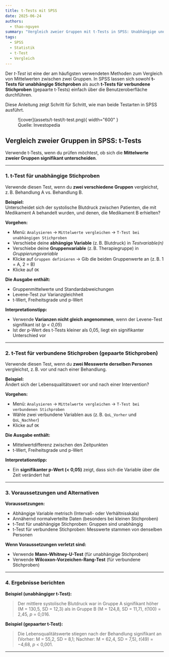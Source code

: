 ```yaml
---
title: t-Tests mit SPSS
date: 2025-06-24
authors:
  - thao-nguyen
summary: "Vergleich zweier Gruppen mit t-Tests in SPSS: Unabhängige und gepaarte Stichproben."
tags:
  - SPSS
  - Statistik
  - t-Test
  - Vergleich
---
```


Der *t-Test* ist eine der am häufigsten verwendeten Methoden zum Vergleich von Mittelwerten zwischen zwei Gruppen. In SPSS lassen sich sowohl **t-Tests für unabhängige Stichproben** als auch **t-Tests für verbundene Stichproben** (gepaarte t-Tests) einfach über die Benutzeroberfläche durchführen.

Diese Anleitung zeigt Schritt für Schritt, wie man beide Testarten in SPSS ausführt.

<figure markdown="span">
  ![cover](assets/t-test/t-test.png){ width="600" }
  <figcaption>Quelle: Investopedia</figcaption>
</figure>

<!-- more -->

## Vergleich zweier Gruppen in SPSS: t-Tests

Verwende t-Tests, wenn du prüfen möchtest, ob sich die **Mittelwerte zweier Gruppen signifikant unterscheiden**.

---

### 1. t-Test für unabhängige Stichproben

Verwende diesen Test, wenn du **zwei verschiedene Gruppen** vergleichst, z. B. Behandlung A vs. Behandlung B.

**Beispiel:**  
Unterscheidet sich der systolische Blutdruck zwischen Patienten, die mit Medikament A behandelt wurden, und denen, die Medikament B erhielten?

**Vorgehen:**
- Menü: `Analysieren` → `Mittelwerte vergleichen` → `T-Test bei unabhängigen Stichproben`
- Verschiebe deine **abhängige Variable** (z. B. Blutdruck) in *Testvariable(n)*
- Verschiebe deine **Gruppenvariable** (z. B. Therapiegruppe) in *Gruppierungsvariable*
- Klicke auf `Gruppen definieren` → Gib die beiden Gruppenwerte an (z. B. 1 = A, 2 = B)
- Klicke auf `OK`



**Die Ausgabe enthält:**
- Gruppenmittelwerte und Standardabweichungen
- Levene-Test zur Varianzgleichheit
- t-Wert, Freiheitsgrade und p-Wert

**Interpretationstipp:**
- Verwende **Varianzen nicht gleich angenommen**, wenn der Levene-Test signifikant ist (*p < 0,05*)
- Ist der p-Wert des t-Tests kleiner als 0,05, liegt ein signifikanter Unterschied vor

---

### 2. t-Test für verbundene Stichproben (gepaarte Stichproben)

Verwende diesen Test, wenn du **zwei Messwerte derselben Personen** vergleichst, z. B. vor und nach einer Behandlung.

**Beispiel:**  
Ändert sich der Lebensqualitätswert vor und nach einer Intervention?

**Vorgehen:**
- Menü: `Analysieren` → `Mittelwerte vergleichen` → `T-Test bei verbundenen Stichproben`
- Wähle zwei verbundene Variablen aus (z. B. `QoL_Vorher` und `QoL_Nachher`)
- Klicke auf `OK`



**Die Ausgabe enthält:**
- Mittelwertdifferenz zwischen den Zeitpunkten
- t-Wert, Freiheitsgrade und p-Wert

**Interpretationstipp:**
- Ein **signifikanter p-Wert (< 0,05)** zeigt, dass sich die Variable über die Zeit verändert hat

---

### 3. Voraussetzungen und Alternativen

**Voraussetzungen:**
- Abhängige Variable metrisch (Intervall- oder Verhältnisskala)
- Annähernd normalverteilte Daten (besonders bei kleinen Stichproben)
- t-Test für unabhängige Stichproben: Gruppen sind unabhängig
- t-Test für verbundene Stichproben: Messwerte stammen von denselben Personen

**Wenn Voraussetzungen verletzt sind:**
- Verwende **Mann-Whitney-U-Test** (für unabhängige Stichproben)
- Verwende **Wilcoxon-Vorzeichen-Rang-Test** (für verbundene Stichproben)

---

### 4. Ergebnisse berichten

**Beispiel (unabhängiger t-Test):**

> Der mittlere systolische Blutdruck war in Gruppe A signifikant höher (M = 130,5, SD = 12,3) als in Gruppe B (M = 124,8, SD = 11,7), *t*(100) = 2,45, *p* = 0,016.

**Beispiel (gepaarter t-Test):**

> Die Lebensqualitätswerte stiegen nach der Behandlung signifikant an (Vorher: M = 55,2, SD = 8,1; Nachher: M = 62,4, SD = 7,5), *t*(49) = −4,68, *p* < 0,001.

---
